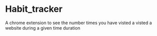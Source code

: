 # Habit_tracker
A chrome extension to see the number times you have visted a visted a website during a given time duration
